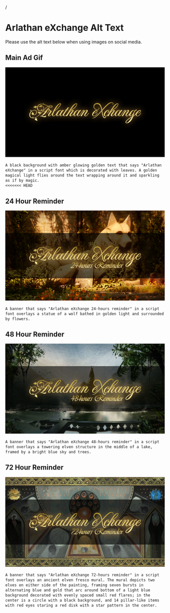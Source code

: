 /
# Arlathan eXchange Alt Text

Please use the alt text below when using images on social media.

## Main Ad Gif
![](./AdMain.gif)
```
A black background with amber glowing golden text that says "Arlathan eXchange" in a script font which is decorated with leaves. A golden magical light flies around the text wrapping around it and sparkling as if by magic.
<<<<<<< HEAD
```

## 24 Hour Reminder
![](./Reminder24h.png)
```
A banner that says "Arlathan eXchange 24-hours reminder" in a script font overlays a statue of a wolf bathed in golden light and surrounded by flowers.
```

## 48 Hour Reminder
![](./Reminder48h.png)
```
A banner that says "Arlathan eXchange 48-hours reminder" in a script font overlays a towering elven structure in the middle of a lake, framed by a bright blue sky and trees.
```

## 72 Hour Reminder
![](./Reminder72h.png)
```
A banner that says "Arlathan eXchange 72-hours reminder" in a script font overlays an ancient elven fresco mural. The mural depicts two elves on either side of the painting, framing seven bursts in alternating blue and gold that arc around bottom of a light blue background decorated with evenly spaced small red flares; in the center is a circle with a black background, and 14 pillar-like items with red eyes staring a red disk with a star pattern in the center.
```